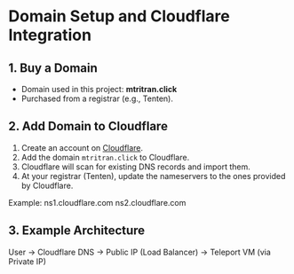 # Domain Setup and Cloudflare Integration

## 1. Buy a Domain
- Domain used in this project: **mtritran.click**
- Purchased from a registrar (e.g., Tenten).

## 2. Add Domain to Cloudflare
1. Create an account on [Cloudflare](https://www.cloudflare.com/).
2. Add the domain `mtritran.click` to Cloudflare.
3. Cloudflare will scan for existing DNS records and import them.
4. At your registrar (Tenten), update the nameservers to the ones provided by Cloudflare.

Example:
ns1.cloudflare.com
ns2.cloudflare.com

## 3. Example Architecture
User → Cloudflare DNS → Public IP (Load Balancer) → Teleport VM (via Private IP)
